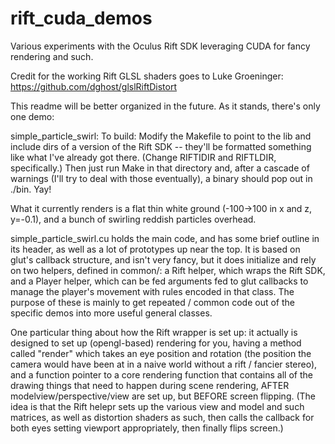 rift_cuda_demos
===============

Various experiments with the Oculus Rift SDK leveraging CUDA for fancy rendering and such.

Credit for the working Rift GLSL shaders goes to Luke Groeninger:
	https://github.com/dghost/glslRiftDistort


This readme will be better organized in the future. As it stands, there's only
one demo:

simple_particle_swirl:
To build: Modify the Makefile to point to the lib and include dirs of a version of the
Rift SDK -- they'll be formatted something like what I've already got there. (Change
RIFTIDIR and RIFTLDIR, specifically.) Then just run Make in that directory and, after
a cascade of warnings (I'll try to deal with those eventually), a binary should pop
out in ./bin. Yay!

What it currently renders is a flat thin white ground (-100->100 in
x and z, y=-0.1), and a bunch of swirling reddish particles overhead.

simple_particle_swirl.cu holds the main code, and has some brief outline in its header,
as well as a lot of prototypes up near the top. It is based on glut's callback structure,
and isn't very fancy, but it does initialize and rely on two helpers, defined in common/:
a Rift helper, which wraps the Rift SDK, and a Player helper, which can be fed arguments
fed to glut callbacks to manage the player's movement with rules encoded in that class.
The purpose of these is mainly to get repeated / common code out of the specific demos
into more useful general classes.

One particular thing about how the Rift wrapper is set up: it actually is designed to
set up (opengl-based) rendering for you, having a method called "render" which takes
an eye position and rotation (the position the camera would have been at in a naive 
world without a rift / fancier stereo), and a function pointer to a core rendering
function that contains all of the drawing things that need to happen during scene
rendering, AFTER modelview/perspective/view are set up, but BEFORE screen flipping.
(The idea is that the Rift helepr sets up the various view and model and such matrices,
as well as distortion shaders as such, then calls the callback for both eyes setting
viewport appropriately, then finally flips screen.)